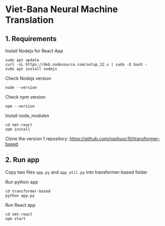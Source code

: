 # Viet-Bana Neural Machine Translation

## 1. Requirements
Install Nodejs for React App

```
sudo apt update
curl -sL https://deb.nodesource.com/setup_12.x | sudo -E bash -
sudo apt install nodejs
```
Check Nodejs version

```
node --version
```

Check npm version

```
npm --version
```

Install node_modules
```
cd nmt-react
npm install
```

Clone the version 1 repository: https://github.com/nsphuoc10/transformer-based

## 2. Run app
Copy two files `app.py` and `app_util.py` into transformer-based folder

Run python app
```
cd transformer-based
python app.py
```

Run React app
```
cd nmt-react
npm start
```
 
